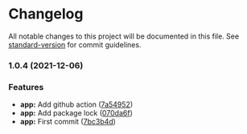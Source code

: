 # Changelog

All notable changes to this project will be documented in this file. See [standard-version](https://github.com/conventional-changelog/standard-version) for commit guidelines.

### 1.0.4 (2021-12-06)


### Features

* **app:** Add github action ([7a54952](https://github.com/yoobic/eslint-plugin-folders-rules/commit/7a54952d3b512b0c2dced88960b436de3af077b5))
* **app:** Add package lock ([070da6f](https://github.com/yoobic/eslint-plugin-folders-rules/commit/070da6f7c95f6dbe0c689cdc26db70a8fbcd8749))
* **app:** First commit ([7bc3b4d](https://github.com/yoobic/eslint-plugin-folders-rules/commit/7bc3b4de25ef3538a38874ab902949403c4a9a21))
